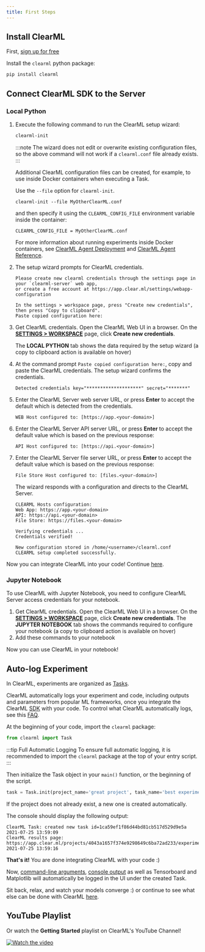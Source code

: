 ```yaml
---
title: First Steps
---
```



## Install ClearML


First, [sign up for free](https://app.clear.ml)

Install the `clearml` python package:
```bash
pip install clearml
```

## Connect ClearML SDK to the Server 

### Local Python
1. Execute the following command to run the ClearML setup wizard:

   ```bash
   clearml-init
   ```
   
   :::note 
   The wizard does not edit or overwrite existing configuration files, so the above command will not work if a `clearml.conf`
   file already exists.
   :::

   <Collapsible type="info" title="Learn about creating multiple ClearML configuration files">

   Additional ClearML configuration files can be created, for example, to use inside Docker containers when executing 
   a Task.
   
   Use the `--file` option for `clearml-init`.

   ```
   clearml-init --file MyOtherClearML.conf
   ```
   
   and then specify it using the ``CLEARML_CONFIG_FILE`` environment variable inside the container:
        
   ```
   CLEARML_CONFIG_FILE = MyOtherClearML.conf
   ```
   
   For more information about running experiments inside Docker containers, see [ClearML Agent Deployment](../../clearml_agent/clearml_agent_deployment.md)
   and [ClearML Agent Reference](../../clearml_agent/clearml_agent_ref.md).
    
   </Collapsible>
   
1. The setup wizard prompts for ClearML credentials.

   ```console
   Please create new clearml credentials through the settings page in your `clearml-server` web app, 
   or create a free account at https://app.clear.ml/settings/webapp-configuration
    
   In the settings > workspace page, press "Create new credentials", then press "Copy to clipboard".
   Paste copied configuration here: 
   ```
      
1. Get ClearML credentials. Open the ClearML Web UI in a browser. On the [**SETTINGS > WORKSPACE**](https://app.clear.ml/settings/workspace-configuration) 
   page, click **Create new credentials**.
   
   The **LOCAL PYTHON** tab shows the data required by the setup wizard (a copy to clipboard action is available on 
   hover)
    
1. At the command prompt `Paste copied configuration here:`, copy and paste the ClearML credentials.
   The setup wizard confirms the credentials. 
   ```console
   Detected credentials key="********************" secret="*******"
   ```
   
1. Enter the ClearML Server web server URL, or press **Enter** to accept the default which is detected from the 
   credentials.
   
   ```console 
   WEB Host configured to: [https://app.<your-domain>] 
   ```
    
1. Enter the ClearML Server API server URL, or press **Enter** to accept the default value which is based on the previous response:
   ```console 
   API Host configured to: [https://api.<your-domain>] 
   ```
   
1. Enter the ClearML Server file server URL, or press **Enter** to accept the default value which is based on the previous response:
   ```console
   File Store Host configured to: [files.<your-domain>] 
   ``` 
   
   The wizard responds with a configuration and directs to the ClearML Server.
   ```console 
   CLEARML Hosts configuration:
   Web App: https://app.<your-domain>
   API: https://api.<your-domain>
   File Store: https://files.<your-domain>
            
   Verifying credentials ...
   Credentials verified!
    
   New configuration stored in /home/<username>/clearml.conf
   CLEARML setup completed successfully.
   ```
   
Now you can integrate ClearML into your code! Continue [here](#auto-log-experiment).

### Jupyter Notebook
To use ClearML with Jupyter Notebook, you need to configure ClearML Server access credentials for your notebook.

1. Get ClearML credentials. Open the ClearML Web UI in a browser. On the [**SETTINGS > WORKSPACE**](https://app.clear.ml/settings/workspace-configuration) 
   page, click **Create new credentials**. The **JUPYTER NOTEBOOK** tab shows the commands required to configure your 
   notebook (a copy to clipboard action is available on hover)
1. Add these commands to your notebook

Now you can use ClearML in your notebook!

## Auto-log Experiment

In ClearML, experiments are organized as [Tasks](../../fundamentals/task.md).

ClearML automatically logs your experiment and code, including outputs and parameters from popular ML frameworks,
once you integrate the ClearML [SDK](../../clearml_sdk/clearml_sdk.md) with your code. To control what ClearML automatically logs, see this [FAQ](../../faq.md#controlling_logging).

At the beginning of your code, import the `clearml` package:

```python
from clearml import Task
```

:::tip Full Automatic Logging
To ensure full automatic logging, it is recommended to import the `clearml` package at the top of your entry script.
:::

Then initialize the Task object in your `main()` function, or the beginning of the script.

```python
task = Task.init(project_name='great project', task_name='best experiment')
```

If the project does not already exist, a new one is created automatically.

The console should display the following output:

```
ClearML Task: created new task id=1ca59ef1f86d44bd81cb517d529d9e5a
2021-07-25 13:59:09
ClearML results page: https://app.clear.ml/projects/4043a1657f374e9298649c6ba72ad233/experiments/1ca59ef1f86d44bd81cb517d529d9e5a/output/log
2021-07-25 13:59:16
```

**That's it!** You are done integrating ClearML with your code :)

Now, [command-line arguments](../../fundamentals/hyperparameters.md#tracking-hyperparameters), [console output](../../fundamentals/logger.md#types-of-logged-results) as well as Tensorboard and Matplotlib will automatically be logged in the UI under the created Task.

Sit back, relax, and watch your models converge :) or continue to see what else can be done with ClearML [here](ds_second_steps.md).

## YouTube Playlist

Or watch the **Getting Started** playlist on ClearML's YouTube Channel!

[![Watch the video](https://img.youtube.com/vi/bjWwZAzDxTY/hqdefault.jpg)](https://www.youtube.com/watch?v=bjWwZAzDxTY&list=PLMdIlCuMqSTnoC45ME5_JnsJX0zWqDdlO&index=2)

